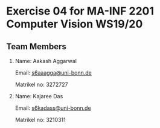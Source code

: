 # Exercise 04 for MA-INF 2201 Computer Vision WS19/20

## **Team Members**

1. Name: Aakash Aggarwal

    Email: s6aaagga@uni-bonn.de

    Matrikel no: 3272727

2. Name: Kajaree Das 

   Email: s6kadass@uni-bonn.de 

   Matrikel no: 3210311
